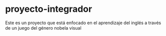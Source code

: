 # proyecto-integrador

Este es un proyecto que está enfocado en el aprendizaje del inglés a través de un juego del género nobela visual
